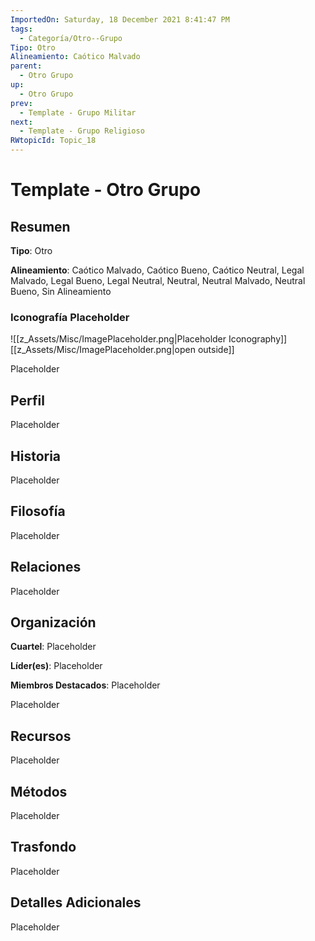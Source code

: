```yaml
---
ImportedOn: Saturday, 18 December 2021 8:41:47 PM
tags:
  - Categoría/Otro--Grupo
Tipo: Otro
Alineamiento: Caótico Malvado
parent:
  - Otro Grupo
up:
  - Otro Grupo
prev:
  - Template - Grupo Militar
next:
  - Template - Grupo Religioso
RWtopicId: Topic_18
---
```

# Template - Otro Grupo
## Resumen
**Tipo**: Otro

**Alineamiento**: Caótico Malvado, Caótico Bueno, Caótico Neutral, Legal Malvado, Legal Bueno, Legal Neutral, Neutral, Neutral Malvado, Neutral Bueno, Sin Alineamiento

### Iconografía Placeholder
![[z_Assets/Misc/ImagePlaceholder.png|Placeholder Iconography]]
[[z_Assets/Misc/ImagePlaceholder.png|open outside]]

Placeholder

## Perfil
Placeholder

## Historia
Placeholder

## Filosofía
Placeholder

## Relaciones
Placeholder

## Organización
**Cuartel**: Placeholder

**Líder(es)**: Placeholder

**Miembros Destacados**: Placeholder

Placeholder

## Recursos
Placeholder

## Métodos
Placeholder

## Trasfondo
Placeholder

## Detalles Adicionales
Placeholder
